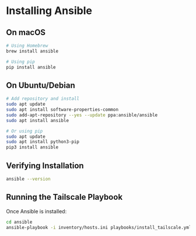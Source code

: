 # Installing Ansible

## On macOS

```bash
# Using Homebrew
brew install ansible

# Using pip
pip install ansible
```

## On Ubuntu/Debian

```bash
# Add repository and install
sudo apt update
sudo apt install software-properties-common
sudo add-apt-repository --yes --update ppa:ansible/ansible
sudo apt install ansible

# Or using pip
sudo apt update
sudo apt install python3-pip
pip3 install ansible
```

## Verifying Installation

```bash
ansible --version
```

## Running the Tailscale Playbook

Once Ansible is installed:

```bash
cd ansible
ansible-playbook -i inventory/hosts.ini playbooks/install_tailscale.yml
```
